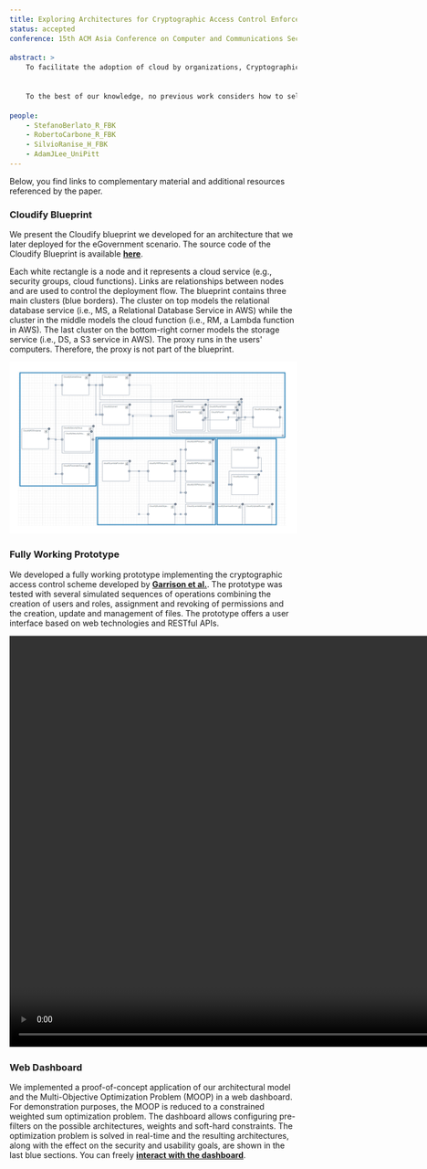 ```yaml
---
title: Exploring Architectures for Cryptographic Access Control Enforcement in the Cloud for Fun and Optimization
status: accepted
conference: 15th ACM Asia Conference on Computer and Communications Security (ASIA CCS '20)

abstract: >
    To facilitate the adoption of cloud by organizations, Cryptographic Access Control (CAC) is the obvious solution to control data sharing among users while preventing partially trusted Cloud Service Providers (CSP) to access sensitive data. Indeed, several CAC schemes have been proposed in the literature. Despite their differences, available solutions are based on a common set of entities—e.g., a data storage service or a proxy mediating the access of users to encrypted data—that operate in different (security) domains—e.g., on-premise or the CSP. However, the majority of the CAC schemes assumes a fixed assignment of entities to domains; this has security and usability implications that are not made explicit and can make inappropriate the use of a CAC scheme in certain scenarios with specific requirements. For instance, assuming that the proxy runs at the premises of the organization avoids the vendor lock-in effect but may substantially mine scalability.  


    To the best of our knowledge, no previous work considers how to select the best possible architecture (i.e., the assignment of entities to domains) to deploy a CAC scheme for the requirements of a given scenario. In this paper, we propose a methodology to assist administrators to explore different architectures of CAC schemes for a given scenario. We do this by identifying the possible architectures underlying the CAC schemes available in the literature and formalize them in simple set theory. This allows us to reduce the problem of selecting the most suitable architecture satisfying a heterogeneous set of requirements arising from the considered scenario to a Multi-Objective Optimization Problem (MOOP) for which state-of-the-art solvers can be invoked. Finally, we show how the capability of solving the MOOP can be used to build a prototype tool assisting administrators to preliminary perform a "What-if" analysis to explore the trade-offs among the various architectures and then use available standards and tools (such as TOSCA and Cloudify) for automated deployment in multiple CSPs.

people:
    - StefanoBerlato_R_FBK
    - RobertoCarbone_R_FBK
    - SilvioRanise_H_FBK
    - AdamJLee_UniPitt
---
```


Below, you find links to complementary material and additional resources referenced by the paper.



### Cloudify Blueprint

We present the Cloudify blueprint we developed for an architecture that we later deployed for the eGovernment scenario. The source code of the Cloudify Blueprint is available [**here**](assets/ASIACCS2020/blueprint.yaml).

Each white rectangle is a node and it represents a cloud service (e.g., security groups, cloud functions). Links are relationships between nodes and are used to control the deployment flow. The blueprint contains three main clusters (blue borders). The cluster on top models the relational database service (i.e., MS, a Relational Database Service in AWS) while the cluster in the middle models the cloud function (i.e., RM, a Lambda function in AWS). The last cluster on the bottom-right corner models the storage service (i.e., DS, a S3 service in AWS). The proxy runs in the users' computers. Therefore, the proxy is not part of the blueprint.

![Cloudify Blueprint](assets/ASIACCS2020/blueprint.png)



### Fully Working Prototype

We developed a fully working prototype implementing the cryptographic access control scheme developed by [**Garrison et al.**](https://arxiv.org/pdf/1602.09069). The prototype was tested with several simulated sequences of operations combining the creation of users and roles, assignment and revoking of permissions and the creation, update and management of files. The prototype offers a user interface based on web technologies and RESTful APIs.

<video width="1280" height="720" controls>
    <source src="assets/ASIACCS2020/prototype.mp4" type="video/mp4">
    Your browser does not support the video tag.
</video>    
<br />

### Web Dashboard

We implemented a proof-of-concept application of our architectural model and the Multi-Objective Optimization Problem (MOOP) in a web dashboard. For demonstration purposes, the MOOP is reduced to a constrained weighted sum optimization problem. The dashboard allows configuring pre-filters on the possible architectures, weights and soft-hard constraints. The optimization problem is solved in real-time and the resulting architectures, along with the effect on the security and usability goals, are shown in the last blue sections. You can freely [**interact with the dashboard**](assets/ASIACCS2020/dashboard.html).